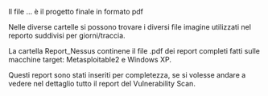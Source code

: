 Il file ... è il progetto finale in formato pdf


Nelle diverse cartelle si possono trovare i diversi file imagine utilizzati nel reporto suddivisi per giorni/traccia.


La cartella Report_Nessus continene il file .pdf dei report completi fatti sulle macchine target: Metasploitable2 e Windows XP.


Questi report sono stati inseriti per completezza, se si volesse andare a vedere nel dettaglio tutto il report del Vulnerability Scan.
